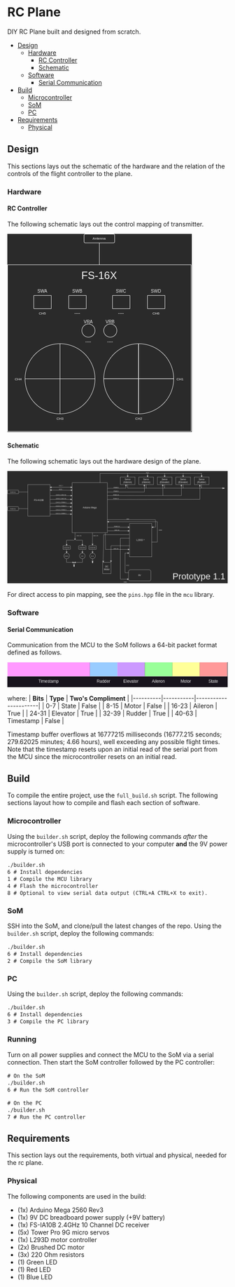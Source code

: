 
# RC Plane
DIY RC Plane built and designed from scratch.

 - [Design](#design)
   - [Hardware](#hardware)
     - [RC Controller](#rc-controller)
     - [Schematic](#schematic)
    - [Software](#software)
	    - [Serial Communication](#serial-communication)
 - [Build](#build)
   - [Microcontroller](#microcontroller)
   - [SoM](#som)
   - [PC](#pc)
 - [Requirements](#requirements)
    - [Physical](#physical)

## Design
This sections lays out the schematic of the hardware and the relation of the controls
of the flight controller to the plane.

### Hardware

#### RC Controller
The following schematic lays out the control mapping of transmitter.

![controller](resources/controller.png)

#### Schematic
The following schematic lays out the hardware design of the plane.

![schematic](resources/schematic.png)

For direct access to pin mapping, see the `pins.hpp` file in the `mcu` library.

### Software
#### Serial Communication
Communication from the MCU to the SoM follows a 64-bit packet format defined as follows.

![packet](resources/packet.png)

where:
| **Bits** | **Type**  | **Two's Compliment** |
|----------|-----------|----------------------|
| 0-7      | State     | False                |
| 8-15     | Motor     | False                |
| 16-23    | Aileron   | True                 |
| 24-31    | Elevator  | True                 |
| 32-39    | Rudder    | True                 |
| 40-63    | Timestamp | False                |

Timestamp buffer overflows at 16777215 milliseconds (16777.215 seconds; 279.62025 minutes; 4.66 hours), well exceeding any possible flight times. Note that the timestamp resets upon an initial read of the serial port from the MCU since the microcontroller resets on an initial read.


## Build
To compile the entire project, use the `full_build.sh` script. The following sections layout how to
compile and flash each section of software.

### Microcontroller
Using the `builder.sh` script, deploy the following commands *after* the microcontroller's USB port is connected to your computer **and** the 9V power supply is turned on:

```shell
./builder.sh
6 # Install dependencies
1 # Compile the MCU library
4 # Flash the microcontroller
8 # Optional to view serial data output (CTRL+A CTRL+X to exit).
```

### SoM
SSH into the SoM, and clone/pull the latest changes of the repo. Using the `builder.sh` script, deploy the following commands:

```shell
./builder.sh
6 # Install dependencies
2 # Compile the SoM library
```

### PC
Using the `builder.sh` script, deploy the following commands:

```shell
./builder.sh
6 # Install dependencies
3 # Compile the PC library
```

### Running
Turn on all power supplies and connect the MCU to the SoM via a serial connection. Then start the SoM controller followed by the PC controller:
```
# On the SoM
./builder.sh
6 # Run the SoM controller
```
```
# On the PC
./builder.sh
7 # Run the PC controller
```
## Requirements
This section lays out the requirements, both virtual and physical, needed for the rc plane.

### Physical
The following components are used in the build:
- (1x) Arduino Mega 2560 Rev3
- (1x) 9V DC breadboard power supply (+9V battery)
- (1x) FS-IA10B 2.4GHz 10 Channel DC receiver
- (5x) Tower Pro 9G micro servos
- (1x) L293D motor controller
- (2x) Brushed DC motor
- (3x) 220 Ohm resistors
- (1) Green LED
- (1) Red LED
- (1) Blue LED

